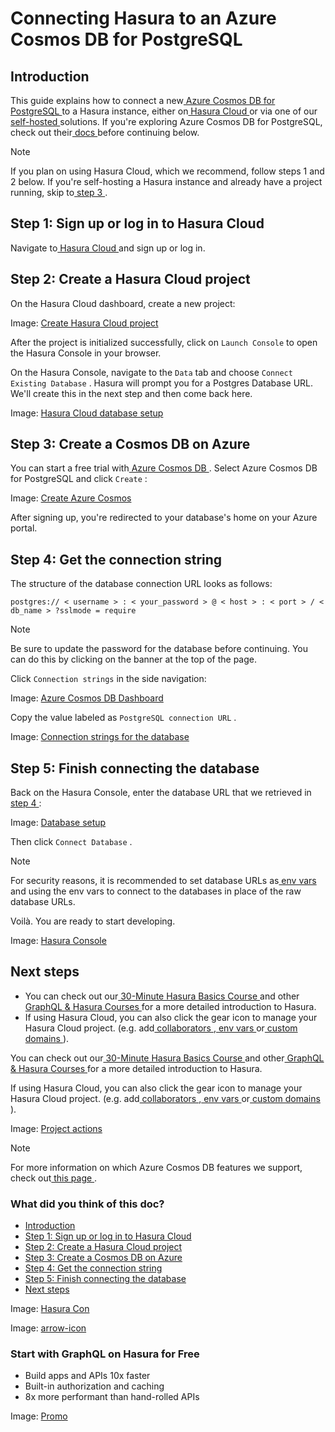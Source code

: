 # Connecting Hasura to an Azure Cosmos DB for PostgreSQL

## Introduction​

This guide explains how to connect a new[ Azure Cosmos DB for PostgreSQL ](https://learn.microsoft.com/en-us/azure/cosmos-db/postgresql/introduction)to a Hasura
instance, either on[ Hasura Cloud ](https://cloud.hasura.io?skip_onboarding=true)or via one of our[ self-hosted ](https://hasura.io/docs/latest/deployment/deployment-guides/index/)solutions. If you're exploring Azure Cosmos DB for PostgreSQL,
check out their[ docs ](https://azure.microsoft.com/en-us/products/cosmos-db/#overview)before continuing below.

Note

If you plan on using Hasura Cloud, which we recommend, follow steps 1 and 2 below. If you're self-hosting a Hasura
instance and already have a project running, skip to[ step 3 ](https://hasura.io/docs/latest/databases/postgres/azure-cosmos/#create-pg-db-azure).

## Step 1: Sign up or log in to Hasura Cloud​

Navigate to[ Hasura Cloud ](https://cloud.hasura.io/signup/?pg=docs&plcmt=body&cta=navigate-to-hasura-cloud&tech=default)and sign up or log in.

## Step 2: Create a Hasura Cloud project​

On the Hasura Cloud dashboard, create a new project:

Image: [ Create Hasura Cloud project ](https://hasura.io/docs/assets/images/create-hasura-cloud-project-3b3f2033182d76a59c7cd12dc90fe02b.png)

After the project is initialized successfully, click on `Launch Console` to open the Hasura Console in your browser.

On the Hasura Console, navigate to the `Data` tab and choose `Connect Existing Database` . Hasura will prompt you for a
Postgres Database URL. We'll create this in the next step and then come back here.

Image: [ Hasura Cloud database setup ](https://hasura.io/docs/assets/images/existing-db-setup-0c5807a4a16836b8789e886baee94d37.png)

## Step 3: Create a Cosmos DB on Azure​

You can start a free trial with[ Azure Cosmos DB ](https://cosmos.azure.com/try/). Select Azure Cosmos DB for PostgreSQL
and click `Create` :

Image: [ Create Azure Cosmos ](https://hasura.io/docs/assets/images/cosmos-create-45356b77c8d03a16b9e814e3e68b1bdc.png)

After signing up, you're redirected to your database's home on your Azure portal.

## Step 4: Get the connection string​

The structure of the database connection URL looks as follows:

`postgres:// < username > : < your_password > @ < host > : < port > / < db_name > ?sslmode = require`

Note

Be sure to update the password for the database before continuing. You can do this by clicking on the banner at the top
of the page.

Click `Connection strings` in the side navigation:

Image: [ Azure Cosmos DB Dashboard ](https://hasura.io/docs/assets/images/cosmos-dashboard-52bf9a81804906728d58dfa69461906e.png)

Copy the value labeled as `PostgreSQL connection URL` .

Image: [ Connection strings for the database ](https://hasura.io/docs/assets/images/cosmos-connection-url-161e5b25c2ac0fcce4472a56d00b8050.png)

## Step 5: Finish connecting the database​

Back on the Hasura Console, enter the database URL that we retrieved in[ step 4 ](https://hasura.io/docs/latest/databases/postgres/azure-cosmos/#get-db-url-azure-cosmos):

Image: [ Database setup ](https://hasura.io/docs/assets/images/cosmos-connect-3f4f791cd4f7c5fdf7c394974e665af0.png)

Then click `Connect Database` .

Note

For security reasons, it is recommended to set database URLs as[ env vars ](https://hasura.io/docs/latest/hasura-cloud/projects/env-vars/#manage-project-env-vars)and using the env vars to connect to the
databases in place of the raw database URLs.

Voilà. You are ready to start developing.

Image: [ Hasura Console ](https://hasura.io/docs/assets/images/hasura-console-5685707ef939a6ca7cc2c5fb6ed7dda8.png)

## Next steps​

- You can check out our[ 30-Minute Hasura Basics Course ](https://hasura.io/learn/graphql/hasura/introduction/)and other[ GraphQL & Hasura Courses ](https://hasura.io/learn/)for a more detailed introduction to Hasura.
- If using Hasura Cloud, you can also click the gear icon to manage your Hasura Cloud project. (e.g. add[ collaborators ](https://hasura.io/docs/latest/hasura-cloud/projects/collaborators/#manage-project-collaborators),[ env vars ](https://hasura.io/docs/latest/hasura-cloud/projects/env-vars/#manage-project-env-vars)or[ custom domains ](https://hasura.io/docs/latest/hasura-cloud/domains/#manage-project-domains)).


You can check out our[ 30-Minute Hasura Basics Course ](https://hasura.io/learn/graphql/hasura/introduction/)and other[ GraphQL & Hasura Courses ](https://hasura.io/learn/)for a more detailed introduction to Hasura.

If using Hasura Cloud, you can also click the gear icon to manage your Hasura Cloud project. (e.g. add[ collaborators ](https://hasura.io/docs/latest/hasura-cloud/projects/collaborators/#manage-project-collaborators),[ env vars ](https://hasura.io/docs/latest/hasura-cloud/projects/env-vars/#manage-project-env-vars)or[ custom domains ](https://hasura.io/docs/latest/hasura-cloud/domains/#manage-project-domains)).

Image: [ Project actions ](https://hasura.io/docs/assets/images/project-manage-5b37a214a39b39b6287136606da021c4.png)

Note

For more information on which Azure Cosmos DB features we support, check out[ this page ](https://hasura.io/docs/latest/databases/feature-support/).

### What did you think of this doc?

- [ Introduction ](https://hasura.io/docs/latest/databases/postgres/azure-cosmos/#introduction)
- [ Step 1: Sign up or log in to Hasura Cloud ](https://hasura.io/docs/latest/databases/postgres/azure-cosmos/#step-1-sign-up-or-log-in-to-hasura-cloud)
- [ Step 2: Create a Hasura Cloud project ](https://hasura.io/docs/latest/databases/postgres/azure-cosmos/#create-hasura-project-azure)
- [ Step 3: Create a Cosmos DB on Azure ](https://hasura.io/docs/latest/databases/postgres/azure-cosmos/#create-pg-db-azure)
- [ Step 4: Get the connection string ](https://hasura.io/docs/latest/databases/postgres/azure-cosmos/#get-db-url-azure-cosmos)
- [ Step 5: Finish connecting the database ](https://hasura.io/docs/latest/databases/postgres/azure-cosmos/#step-5-finish-connecting-the-database)
- [ Next steps ](https://hasura.io/docs/latest/databases/postgres/azure-cosmos/#next-steps)


Image: [ Hasura Con ](https://res.cloudinary.com/dh8fp23nd/image/upload/v1686154570/hasura-con-2023/has-con-light-date_r2a2ud.png)

Image: [ arrow-icon ](https://res.cloudinary.com/dh8fp23nd/image/upload/v1683723549/main-web/chevron-right_ldbi7d.png)

### Start with GraphQL on Hasura for Free

- Build apps and APIs 10x faster
- Built-in authorization and caching
- 8x more performant than hand-rolled APIs


Image: [ Promo ](https://hasura.io/docs/assets/images/hasura-free-ff60e409244e0ea12b5a3045d1a9096b.png)
